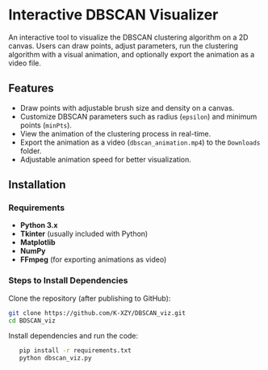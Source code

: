 
# Interactive DBSCAN Visualizer

An interactive tool to visualize the DBSCAN clustering algorithm on a 2D canvas. Users can draw points, adjust parameters, run the clustering algorithm with a visual animation, and optionally export the animation as a video file.

## Features
- Draw points with adjustable brush size and density on a canvas.
- Customize DBSCAN parameters such as radius (`epsilon`) and minimum points (`minPts`).
- View the animation of the clustering process in real-time.
- Export the animation as a video (`dbscan_animation.mp4`) to the `Downloads` folder.
- Adjustable animation speed for better visualization.

## Installation

### Requirements
- **Python 3.x**
- **Tkinter** (usually included with Python)
- **Matplotlib**
- **NumPy**
- **FFmpeg** (for exporting animations as video)

### Steps to Install Dependencies
Clone the repository (after publishing to GitHub):

   ```bash
   git clone https://github.com/K-XZY/DBSCAN_viz.git
cd BDSCAN_viz
```
Install dependencies and run the code:
```bash
   pip install -r requirements.txt
   python dbscan_viz.py
   ```

